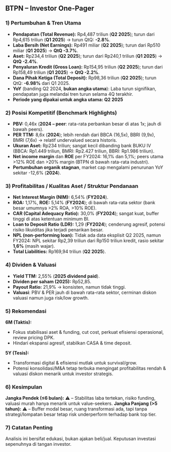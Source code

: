 ## BTPN – Investor One-Pager

### 1) Pertumbuhan & Tren Utama
- **Pendapatan (Total Revenue):** Rp4,487 triliun (**Q2 2025**); turun dari Rp4,615 triliun (**Q1 2025**) → turun QtQ: **-2.8%**.
- **Laba Bersih (Net Earnings):** Rp491 miliar (**Q2 2025**); turun dari Rp510 miliar (**Q1 2025**) → **QtQ -3.7%**.
- **Aset:** Rp234,4 triliun (**Q2 2025**); turun dari Rp240,1 triliun (**Q1 2025**) → **QtQ -2.4%**.
- **Penyaluran Kredit (Gross Loan):** Rp154,95 triliun (**Q2 2025**); turun dari Rp158,49 triliun (**Q1 2025**) → **QtQ -2.2%**.
- **Dana Pihak Ketiga (Total Deposit):** Rp98,36 triliun (**Q2 2025**); turun QtQ: **-6.98%** dari Q1 2025.
- **YoY** (banding Q2 2024, **bukan angka utama**): Laba turun signifikan, pendapatan juga melandai tren turun selama 4Q terakhir.
- **Periode yang dipakai untuk angka utama: Q2 2025**

### 2) Posisi Kompetitif (Benchmark Highlights)
- **PBV:** 0,46x (**2024 – peer**: rata-rata perbankan besar di atas 1x; jauh di bawah peers).
- **PER TTM:** 8,6x (**2024**); lebih rendah dari BBCA (16,5x), BBRI (9,9x), BMRI (7,6x) → relatif undervalued secara historis.
- **Ukuran Aset:** Rp234 triliun; sangat kecil dibanding bank BUKU IV (BBCA: Rp1.449 triliun, BMRI: Rp2.427 triliun, BBRI: Rp1.986 triliun).
- **Net income margin** dan **ROE** per FY2024: 16,1% dan 5,1%; peers utama >12% ROE dan >20% margin (BTPN di bawah rata-rata industri).
- **Pertumbuhan organik stagnan**, market cap mengalami penurunan YoY sekitar -12,6% (**2024**).

### 3) Profitabilitas / Kualitas Aset / Struktur Pendanaan
- **Net Interest Margin (NIM):** 6,54% (**FY2024**).
- **ROA:** 1,17%, **ROE:** 5,14% (**FY2024**); di bawah rata-rata sektor (bank besar umumnya >2% ROA, >10% ROE).
- **CAR (Capital Adequacy Ratio):** 30,0% (**FY2024**); sangat kuat, buffer tinggi di atas ketentuan minimum BI.
- **Loan to Deposit Ratio (LDR):** 1,29 (**FY2024**); cenderung agresif, potensi risiko likuiditas jika terjadi penarikan besar.
- **NPL (non-performing loan):** Tidak ada data eksplisit Q2 2025, namun FY2024: NPL sekitar Rp2,39 triliun dari Rp150 triliun kredit, rasio sekitar **1,6%** (masih wajar).
- **Total Liabilities:** Rp169,94 triliun (**Q2 2025**).

### 4) Dividen & Valuasi
- **Yield TTM:** 2,55% (**2025 dividend paid**).
- **Dividen per saham (2025):** Rp52,85.
- **Payout Ratio:** 21,9% → konsisten, namun tidak tinggi.
- **Valuasi**: PBV & PER jauh di bawah rata-rata sektor, cerminan diskon valuasi namun juga risk/low growth.

### 5) Rekomendasi
**6M (Taktis):**
- Fokus stabilisasi aset & funding, cut cost, perkuat efisiensi operasional, review pricing DPK.
- Hindari ekspansi agresif, stabilkan CASA & time deposit.

**5Y (Tesis):**
- Transformasi digital & efisiensi mutlak untuk survival/grow.
- Potensi konsolidasi/M&A tetap terbuka mengingat profitabilitas rendah & valuasi diskon menarik untuk investor strategis.

### 6) Kesimpulan
**Jangka Pendek (≤6 bulan):** ⚠️ – Stabilitas laba tertekan, risiko funding, valuasi murah hanya menarik untuk value-seekers.
**Jangka Panjang (>5 tahun):** ⚠️ – Buffer modal besar, ruang transformasi ada, tapi tanpa strategi/lompatan besar tetap risk underperform terhadap bank top tier.

### 7) Catatan Penting
Analisis ini bersifat edukasi, bukan ajakan beli/jual. Keputusan investasi sepenuhnya di tangan investor.